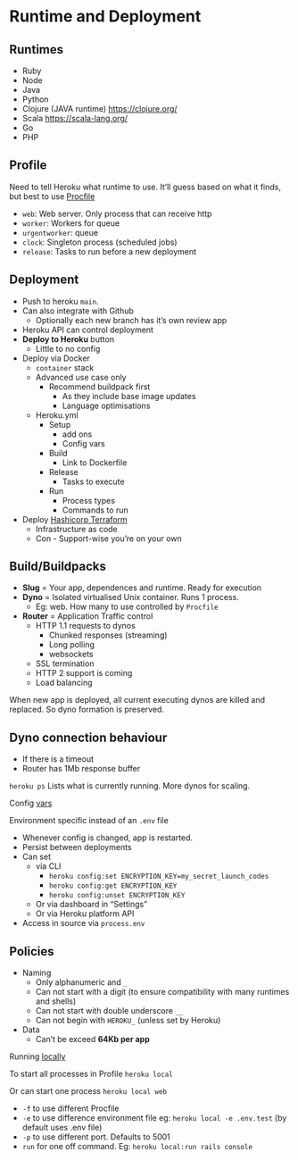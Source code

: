 # Runtime and Deployment

## Runtimes

- Ruby
- Node
- Java
- Python
- Clojure (JAVA runtime) https://clojure.org/
- Scala https://scala-lang.org/
- Go
- PHP

## Profile

Need to tell Heroku what runtime to use. It’ll guess based on what it finds, but best to use [Procfile](https://devcenter.heroku.com/articles/procfile)

- `web`: Web server. Only process that can receive http
- `worker`: Workers for queue
- `urgentworker`: queue
- `clock`: Singleton process (scheduled jobs)
- `release`: Tasks to run before a new deployment

## Deployment

- Push to heroku `main`.
- Can also integrate with Github
  - Optionally each new branch has it’s own review app
- Heroku API can control deployment
- **Deploy to Heroku** button
  - Little to no config
- Deploy via Docker
  - `container` stack
  - Advanced use case only
    - Recommend buildpack first
      - As they include base image updates
      - Language optimisations
  - Heroku.yml
    - Setup
      - add ons
      - Config vars
    - Build
      - Link to Dockerfile
    - Release
      - Tasks to execute
    - Run
      - Process types
      - Commands to run
- Deploy [Hashicorp Terraform](https://www.terraform.io/)
  - Infrastructure as code
  - Con - Support-wise you’re on your own

## Build/Buildpacks

- **Slug** = Your app, dependences and runtime. Ready for execution
- **Dyno** = Isolated virtualised Unix container. Runs 1 process.
  - Eg: web. How many to use controlled by `Procfile`
- **Router** = Application Traffic control
  - HTTP 1.1 requests to dynos
    - Chunked responses (streaming)
    - Long polling
    - websockets
  - SSL termination
  - HTTP 2 support is coming
  - Load balancing

When new app is deployed, all current executing dynos are killed and replaced. So dyno formation is preserved.

## Dyno connection behaviour

- If there is a timeout
- Router has 1Mb response buffer

`heroku ps`
Lists what is currently running. More dynos for scaling.

Config [vars](https://devcenter.heroku.com/articles/config-vars)

Environment specific instead of an `.env` file

- Whenever config is changed, app is restarted.
- Persist between deployments
- Can set
  - via CLI
    - `heroku config:set ENCRYPTION_KEY=my_secret_launch_codes`
    - `heroku config:get ENCRYPTION_KEY`
    - `heroku config:unset ENCRYPTION_KEY`
  - Or via dashboard in “Settings”
  - Or via Heroku platform API
- Access in source via `process.env`

## Policies

- Naming
  - Only alphanumeric and `_`
  - Can not start with a digit (to ensure compatibility with many runtimes and shells)
  - Can not start with double underscore `__`
  - Can not begin with `HEROKU_` (unless set by Heroku)
- Data
  - Can’t be exceed **64Kb per app**

Running [locally](https://devcenter.heroku.com/articles/heroku-local)

To start all processes in Profile
`heroku local`

Or can start one process
`heroku local web`

- `-f` to use different Procfile
- `-e` to use difference environment file eg: `heroku local -e .env.test` (by default uses .env file)
- `-p` to use different port. Defaults to 5001
- `run` for one off command. Eg: `heroku local:run rails console`

